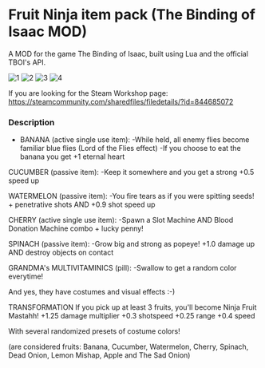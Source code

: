 # Fruit Ninja item pack (The Binding of Isaac MOD)

A MOD for the game The Binding of Isaac, built using Lua and the official TBOI's API.

![1](https://i.imgur.com/iqhKQiz.png)
![2](https://i.imgur.com/O6yxeH3.png)
![3](https://i.imgur.com/5QcTwFI.png)
![4](https://i.imgur.com/Gx6cVGV.png)

If you are looking for the Steam Workshop page:
https://steamcommunity.com/sharedfiles/filedetails/?id=844685072

### Description

  - BANANA (active single use item):
-While held, all enemy flies become familiar blue flies (Lord of the Flies effect)
-If you choose to eat the banana you get +1 eternal heart

CUCUMBER (passive item):
-Keep it somewhere and you get a strong +0.5 speed up

WATERMELON (passive item):
-You fire tears as if you were spitting seeds! + penetrative shots AND +0.9 shot speed up

CHERRY (active single use item):
-Spawn a Slot Machine AND Blood Donation Machine combo + lucky penny!

SPINACH (passive item):
-Grow big and strong as popeye! +1.0 damage up AND destroy objects on contact

GRANDMA's MULTIVITAMINICS (pill):
-Swallow to get a random color everytime!


And yes, they have costumes and visual effects :-)


TRANSFORMATION
If you pick up at least 3 fruits, you'll become Ninja Fruit Mastahh!
+1.25 damage multiplier
+0.3 shotspeed
+0.25 range
+0.4 speed

With several randomized presets of costume colors!

(are considered fruits: Banana, Cucumber, Watermelon, Cherry, Spinach, Dead Onion, Lemon Mishap, Apple and The Sad Onion)
